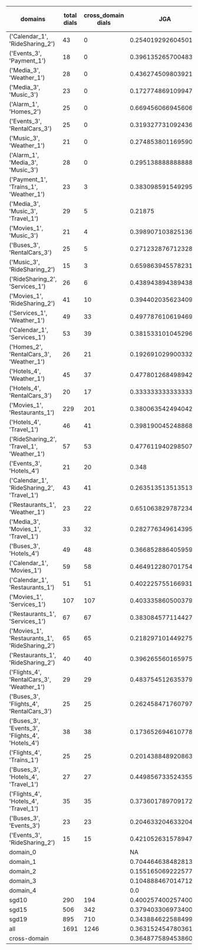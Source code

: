 | domains                                          |   total dials |   cross_domain dials | JGA                 | RSA                | TA                 | CDTA                |   total turns |   cross-domain turns |
|--------------------------------------------------|---------------|----------------------|---------------------|--------------------|--------------------|---------------------|---------------|----------------------|
| ('Calendar_1', 'RideSharing_2')                  |            43 |                    0 | 0.2540192926045016  | 0.577593984962406  | 0.7395498392282959 | NA                  |           311 |                    0 |
| ('Events_3', 'Payment_1')                        |            18 |                    0 | 0.3961352657004831  | 0.8168786964013093 | 0.8164251207729468 | NA                  |           207 |                    0 |
| ('Media_3', 'Weather_1')                         |            28 |                    0 | 0.4362745098039216  | 0.7627399650959856 | 0.8578431372549019 | NA                  |           204 |                    0 |
| ('Media_3', 'Music_3')                           |            23 |                    0 | 0.17277486910994763 | 0.5829166666666669 | 0.7015706806282722 | NA                  |           191 |                    0 |
| ('Alarm_1', 'Homes_2')                           |            25 |                    0 | 0.6694560669456067  | 0.9202067669172943 | 0.9079497907949791 | NA                  |           239 |                    0 |
| ('Events_3', 'RentalCars_3')                     |            25 |                    0 | 0.31932773109243695 | 0.7897330284094995 | 0.7507002801120448 | NA                  |           357 |                    0 |
| ('Music_3', 'Weather_1')                         |            21 |                    0 | 0.27485380116959063 | 0.6287005163511188 | 0.783625730994152  | NA                  |           171 |                    0 |
| ('Alarm_1', 'Media_3', 'Music_3')                |            28 |                    0 | 0.2951388888888889  | 0.6619543650793652 | 0.71875            | NA                  |           288 |                    0 |
| ('Payment_1', 'Trains_1', 'Weather_1')           |            23 |                    3 | 0.38309859154929576 | 0.8690833522944961 | 0.8225352112676056 | 0.6666666666666666  |           355 |                    3 |
| ('Media_3', 'Music_3', 'Travel_1')               |            29 |                    5 | 0.21875             | 0.6994881972402414 | 0.78125            | 0.4                 |           384 |                    5 |
| ('Movies_1', 'Music_3')                          |            21 |                    4 | 0.3989071038251366  | 0.7600027367268744 | 0.7923497267759563 | 0.5                 |           183 |                    4 |
| ('Buses_3', 'RentalCars_3')                      |            25 |                    5 | 0.27123287671232876 | 0.7962291249826652 | 0.736986301369863  | 0.0                 |           365 |                    5 |
| ('Music_3', 'RideSharing_2')                     |            15 |                    3 | 0.6598639455782312  | 0.9020010131712259 | 0.8843537414965986 | 0.6666666666666666  |           147 |                    3 |
| ('RideSharing_2', 'Services_1')                  |            26 |                    6 | 0.4389438943894389  | 0.8317680013181747 | 0.834983498349835  | 0.0                 |           303 |                    6 |
| ('Movies_1', 'RideSharing_2')                    |            41 |                   10 | 0.3944020356234097  | 0.8218766001024068 | 0.811704834605598  | 0.2                 |           393 |                   10 |
| ('Services_1', 'Weather_1')                      |            49 |                   33 | 0.497787610619469   | 0.8012100380058129 | 0.7942477876106194 | 0.3958333333333333  |           452 |                   48 |
| ('Calendar_1', 'Services_1')                     |            53 |                   39 | 0.38153310104529614 | 0.7618444386301536 | 0.7508710801393729 | 0.04081632653061224 |           574 |                   49 |
| ('Homes_2', 'RentalCars_3', 'Weather_1')         |            26 |                   21 | 0.19269102990033224 | 0.7227602027602023 | 0.6445182724252492 | 0.22727272727272727 |           301 |                   22 |
| ('Hotels_4', 'Weather_1')                        |            45 |                   37 | 0.47780126849894294 | 0.8403176374716559 | 0.7991543340380549 | 0.43243243243243246 |           473 |                   37 |
| ('Hotels_4', 'RentalCars_3')                     |            20 |                   17 | 0.3333333333333333  | 0.7791731138116682 | 0.8275862068965517 | 0.11764705882352941 |           261 |                   17 |
| ('Movies_1', 'Restaurants_1')                    |           229 |                  201 | 0.3800635424940429  | 0.8106349206349215 | 0.7569499602859412 | 0.19330855018587362 |          2518 |                  269 |
| ('Hotels_4', 'Travel_1')                         |            46 |                   41 | 0.39819004524886875 | 0.7870706380275766 | 0.8144796380090498 | 0.36585365853658536 |           442 |                   41 |
| ('RideSharing_2', 'Travel_1', 'Weather_1')       |            57 |                   53 | 0.47761194029850745 | 0.8254781482485466 | 0.8600746268656716 | 0.5897435897435898  |           536 |                   78 |
| ('Events_3', 'Hotels_4')                         |            21 |                   20 | 0.348               | 0.7076232487624885 | 0.752              | 0.6                 |           250 |                   20 |
| ('Calendar_1', 'RideSharing_2', 'Travel_1')      |            43 |                   41 | 0.2635135135135135  | 0.6409523809523817 | 0.7680180180180181 | 0.34146341463414637 |           444 |                   41 |
| ('Restaurants_1', 'Weather_1')                   |            23 |                   22 | 0.6510638297872341  | 0.9189272147605481 | 0.8893617021276595 | 0.6521739130434783  |           235 |                   23 |
| ('Media_3', 'Movies_1', 'Travel_1')              |            33 |                   32 | 0.2827763496143959  | 0.7573620300035389 | 0.8174807197943444 | 0.59375             |           389 |                   32 |
| ('Buses_3', 'Hotels_4')                          |            49 |                   48 | 0.36685288640595903 | 0.7874858882947123 | 0.776536312849162  | 0.4375              |           537 |                   48 |
| ('Calendar_1', 'Movies_1')                       |            59 |                   58 | 0.4649122807017544  | 0.806686330573159  | 0.7473684210526316 | 0.0                 |           570 |                   69 |
| ('Calendar_1', 'Restaurants_1')                  |            51 |                   51 | 0.40222575516693165 | 0.8298484484090546 | 0.7408585055643879 | 0.08333333333333333 |           629 |                   60 |
| ('Movies_1', 'Services_1')                       |           107 |                  107 | 0.40333586050037906 | 0.8103890081831264 | 0.7808946171341926 | 0.23737373737373738 |          1319 |                  198 |
| ('Restaurants_1', 'Services_1')                  |            67 |                   67 | 0.38308457711442784 | 0.8167530885895086 | 0.7522388059701492 | 0.3333333333333333  |          1005 |                  132 |
| ('Movies_1', 'Restaurants_1', 'RideSharing_2')   |            65 |                   65 | 0.21829710144927536 | 0.7732808302534457 | 0.6947463768115942 | 0.14450867052023122 |          1104 |                  173 |
| ('Restaurants_1', 'RideSharing_2')               |            40 |                   40 | 0.3962655601659751  | 0.821455938697317  | 0.8091286307053942 | 0.0                 |           482 |                   40 |
| ('Flights_4', 'RentalCars_3', 'Weather_1')       |            29 |                   29 | 0.48375451263537905 | 0.8651228163176686 | 0.779783393501805  | 0.5892857142857143  |           277 |                   56 |
| ('Buses_3', 'Flights_4', 'RentalCars_3')         |            25 |                   25 | 0.26245847176079734 | 0.7490819770613176 | 0.6578073089700996 | 0.0851063829787234  |           301 |                   47 |
| ('Buses_3', 'Events_3', 'Flights_4', 'Hotels_4') |            38 |                   38 | 0.17365269461077845 | 0.6599266439922181 | 0.6811377245508982 | 0.1893939393939394  |           668 |                  132 |
| ('Flights_4', 'Trains_1')                        |            25 |                   25 | 0.2014388489208633  | 0.7341586420238101 | 0.6906474820143885 | 0.04                |           278 |                   25 |
| ('Buses_3', 'Hotels_4', 'Travel_1')              |            27 |                   27 | 0.4498567335243553  | 0.8438494541173107 | 0.7851002865329513 | 0.46296296296296297 |           349 |                   54 |
| ('Flights_4', 'Hotels_4', 'Travel_1')            |            35 |                   35 | 0.37360178970917224 | 0.8199167343195455 | 0.7583892617449665 | 0.29411764705882354 |           447 |                   68 |
| ('Buses_3', 'Events_3')                          |            23 |                   23 | 0.20463320463320464 | 0.6841888490698013 | 0.6718146718146718 | 0.0                 |           259 |                   23 |
| ('Events_3', 'RideSharing_2')                    |            15 |                   15 | 0.42105263157894735 | 0.78448873657207   | 0.756578947368421  | 0.0                 |           152 |                   15 |
| domain_0                                         |               |                      | NA                  | NA                 | NA                 | NA                  |             0 |                    0 |
| domain_1                                         |               |                      | 0.7044646384828132  | 0.8627139503358529 | 0.8519689187409456 | NA                  |          7593 |                    0 |
| domain_2                                         |               |                      | 0.15516506922257722 | 0.7441884311367915 | 0.6992545260915868 | 0.25182724252491695 |          9390 |                 1505 |
| domain_3                                         |               |                      | 0.10488846701471286 | 0.7298330029005333 | 0.7551020408163265 | 0.25510204081632654 |          2107 |                  294 |
| domain_4                                         |               |                      | 0.0                 | 0.5951336980451636 | 0.7384615384615385 | 0.42592592592592593 |           260 |                   54 |
| sgd10                                            |           290 |                  194 | 0.40025740025740025 | 0.8006785492398217 | 0.788931788931789  | 0.3512396694214876  |          3108 |                  242 |
| sgd15                                            |           506 |                  342 | 0.3794033069734004  | 0.7720656342677344 | 0.7818116462976276 | 0.28761061946902655 |          5564 |                  452 |
| sgd19                                            |           895 |                  710 | 0.3438846225884997  | 0.7850122532496071 | 0.7507023787226073 | 0.22605694564279552 |         10678 |                 1159 |
| all                                              |          1691 |                 1246 | 0.36315245478036173 | 0.7837855145263642 | 0.7657881136950905 | 0.2574203993524015  |         19350 |                 1853 |
| cross-domain                                     |               |                      | 0.3648775894538606  | 0.7903485196236547 | 0.7596179714823783 | 0.2574203993524015  |         14868 |                 1853 |

